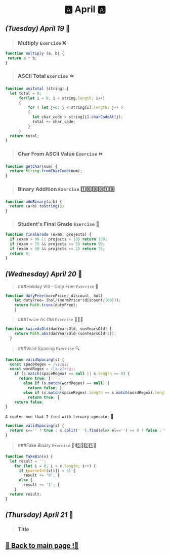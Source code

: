 <h1 align="center">🅰️ April 🅰️</h1>

## _(Tuesday) April 19_ 📢

>### Multiply `Exercise` ❌
```javascript
function multiply (a, b) {
 return a * b;
}
```
>### ASCII Total `Exercise` ⏪
```javascript
function uniTotal (string) {
  let total = 0;
      for(let i = 0; i < string.length; i++) 
      {
          for ( let j=0; j < string[i].length; j++ ) 
          {
            let char_code = string[i].charCodeAt(j);
            total += char_code;
          }
      }
  return total;
} 
```

>### Char From ASCII Value `Exercise` ⏩
```javascript
function getChar(num) {
  return String.fromCharCode(num);
}
```
 
>### Binary Addition `Exercise` 1️⃣0️⃣0️⃣0️⃣1️⃣0️⃣
```javascript
function addBinary(a,b) {
  return (a+b).toString(2)
}
```

>### Student's Final Grade `Exercise` 💯
```javascript
function finalGrade (exam, projects) {
  if (exam > 90 || projects > 10) return 100;
  if (exam > 75 && projects >= 5) return 90;
  if (exam > 50 && projects >= 2) return 75;
  return 0; 
}
```

## _(Wednesday) April 20_ 📢

>###Holiday VIII - Duty Free `Exercise` 🍹
```javascript
function dutyFree(normPrice, discount, hol) 
    let dutyFree= (hol/(normPrice*(discount/100)));
    return Math.trunc(dutyFree);
    }
```

>###Twice As Old `Exercise` 👨👦👴
```javascript
function twiceAsOld(dadYearsOld, sonYearsOld) {
    return Math.abs(dadYearsOld-(sonYearsOld*2));
  }
```

>###Valid Spacing `Exercise` 🔍
```javascript
function validSpacing(s) {
  const spaceRegex = /\s/gi;
  const wordRegex = /[a-z]+/gi;
    if (s.match(spaceRegex) == null || s.length == 0) {
      return true; } 
        else if (s.match(wordRegex) == null) {
          return false; } 
        else if (s.match(spaceRegex).length == s.match(wordRegex).length - 1) {
          return true; }
    return false;
}
```
`A cooler one that I find with ternary operator` 🔎
```javascript
function validSpacing(s) {
  return s=='' ? true : s.split(' ').find(el=> el=='') >= 0 ? false : true
}
```

>###Fake Binary `Exercise` 👻1️0️⃣👻0️⃣1️⃣👻
```javascript
function fakeBin(x) {
  let result = '';
    for (let i = 0; i < x.length; i++) {
      if (parseInt(x[i]) < 5) {
        result += '0'; }
      else {
        result += '1'; }
    }
  return result;
}
```

## _(Thursday) April 21_ 📢

>### Title

## [📎 Back to main page !📎](/home/readAura.md)
